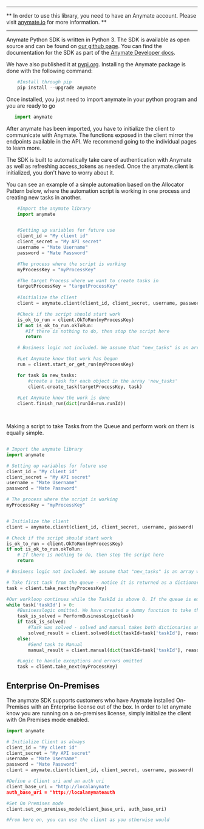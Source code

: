 
---

** In order to use this library, you need to have an Anymate account. Please visit [anymate.io](https://www.anymate.io) for more information. **

---

Anymate Python SDK is written in Python 3.
The SDK is available as open source and can be found on [our github page][githublink]. 
You can find the documentation for the SDK as part of the [Anymate Developer docs][anymatedocs].

We have also published it at [pypi.org][pypilink]. Installing the Anymate package is done with the following command: 

``` python
    #Install through pip
    pip install --upgrade anymate
```

Once installed, you just need to import anymate in your python program and you are ready to go

``` python
   import anymate
```

After anymate has been imported, you have to initialize the client to communicate with Anymate.
The functions exposed in the client mirror the endpoints available in the API. We recommend going to the individual pages to learn more.


The SDK is built to automatically take care of authentication with Anymate as well as refreshing access_tokens as needed. Once the anymate.client is initialized, you don't have to worry about it.

You can see an example of a simple automation based on the Allocator Pattern below, where the automation script is working in one process and creating new tasks in another.

``` Python
    #Import the anymate library
    import anymate


    #Setting up variables for future use
    client_id = "My client id"
    client_secret = "My API secret"
    username = "Mate Username"
    password = "Mate Password"

    #The process where the script is working
    myProcessKey = "myProcessKey"

    #The target Process where we want to create tasks in
    targetProcessKey = "targetProcessKey"
    
    #Initialize the client
    client = anymate.client(client_id, client_secret, username, password)

    #Check if the script should start work
    is_ok_to_run = client.OkToRun(myProcessKey)
    if not is_ok_to_run.okToRun:
       #If there is nothing to do, then stop the script here
       return

    # Business logic not included. We assume that "new_tasks" is an array with objects ready for anymate.

    #Let Anymate know that work has begun
    run = client.start_or_get_run(myProcessKey)

    for task in new_tasks:
        #create a task for each object in the array 'new_tasks'
        client.create_task(targetProcessKey, task)
    
    #Let Anymate know the work is done
    client.finish_run(dict(runId=run.runId))

      
```

Making a script to take Tasks from the Queue and perform work on them is equally simple.

``` python

# Import the anymate library
import anymate

# Setting up variables for future use
client_id = "My client id"
client_secret = "My API secret"
username = "Mate Username"
password = "Mate Password"

# The process where the script is working
myProcessKey = "myProcessKey"


# Initialize the client
client = anymate.client(client_id, client_secret, username, password)

# Check if the script should start work
is_ok_to_run = client.OkToRun(myProcessKey)
if not is_ok_to_run.okToRun:
    # If there is nothing to do, then stop the script here
    return

# Business logic not included. We assume that "new_tasks" is an array with objects ready for anymate.

# Take first task from the queue - notice it is returned as a dictionary
task = client.take_next(myProcessKey)

#Our workloop continues while the TaskId is above 0. If the queue is empty, the TaskId will be -1.
while task['taskId'] > 0:
    #Businesslogic omitted. We have created a dummy function to take the Task as input and return if it is solved (true) or goes to manual (false)
    task_is_solved = PerformBusinessLogic(task)
    if task_is_solved:
        #Task was solved - solved and manual takes both dictionaries and objects, as long as they have the right keys/attributes.
        solved_result = client.solved(dict(taskId=task['taskId'], reason='Solved', comment = 'Task was solved'))
    else:
        #Send task to Manual
        manual_result = client.manual(dict(taskId=task['taskId'], reason='Manual', comment='Task was sent to Manual'))

    #Logic to handle exceptions and errors omitted
    task = client.take_next(myProcessKey)

```

## Enterprise On-Premises

The anymate SDK supports customers who have Anymate installed On-Premises with an Enterprise license out of the box.
In order to let anymate know you are running on a on-premises license, simply initialize the client with On Premises mode enabled.

``` python 
import anymate

# Initialize Client as always
client_id = "My client id"
client_secret = "My API secret"
username = "Mate Username"
password = "Mate Password"
client = anymate.client(client_id, client_secret, username, password)

#Define a Client uri and an auth uri
client_base_uri = "http://localanymate
auth_base_uri = "http://localanymateauth

#Set On Premises mode
client.set_on_premises_mode(client_base_uri, auth_base_uri)

#From here on, you can use the client as you otherwise would

```

[anymatedocs]: http://docs.anymate.io/developer/SDK/python/
[githublink]: https://github.com/anymate/AnymatePythonSDK/
[pypilink]: https://pypi.org/project/anymate/

